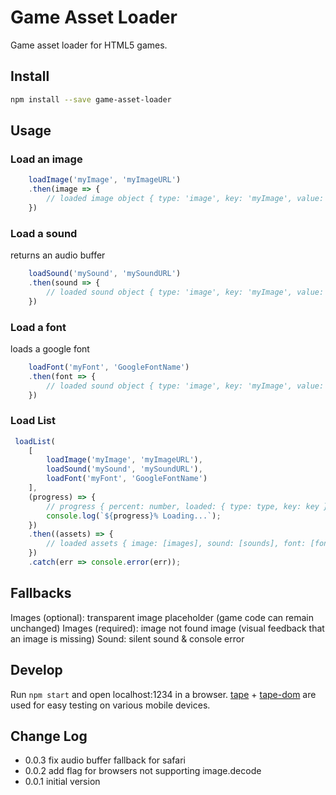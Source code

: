 # Game Asset Loader
Game asset loader for HTML5 games.
## Install
```sh
npm install --save game-asset-loader
```
## Usage
### Load an image
```js
    loadImage('myImage', 'myImageURL')
    .then(image => {
        // loaded image object { type: 'image', key: 'myImage', value: imgNode }
    })
```
### Load a sound
returns an audio buffer
```js
    loadSound('mySound', 'mySoundURL')
    .then(sound => {
        // loaded sound object { type: 'image', key: 'myImage', value: audioBuffer }
    })
```
### Load a font
loads a google font
```js
    loadFont('myFont', 'GoogleFontName')
    .then(font => {
        // loaded sound object { type: 'image', key: 'myImage', value: audioBuffer }
    })
```
### Load List
```js
 loadList(
    [
        loadImage('myImage', 'myImageURL'),
        loadSound('mySound', 'mySoundURL'),
        loadFont('myFont', 'GoogleFontName')
    ],
    (progress) => {
        // progress { percent: number, loaded: { type: type, key: key } }
        console.log(`${progress}% Loading...`);
    })
    .then((assets) => {
        // loaded assets { image: [images], sound: [sounds], font: [fonts] }
    })
    .catch(err => console.error(err));
```
## Fallbacks
Images (optional): transparent image placeholder (game code can remain unchanged)
Images (required): image not found image (visual feedback that an image is missing)
Sound: silent sound & console error

## Develop
Run ```npm start``` and open localhost:1234 in a browser.
[tape](https://github.com/substack/tape) + [tape-dom](https://github.com/gritzko/tape-dom) are used for easy testing on various mobile devices.


## Change Log
- 0.0.3 fix audio buffer fallback for safari
- 0.0.2 add flag for browsers not supporting image.decode
- 0.0.1 initial version